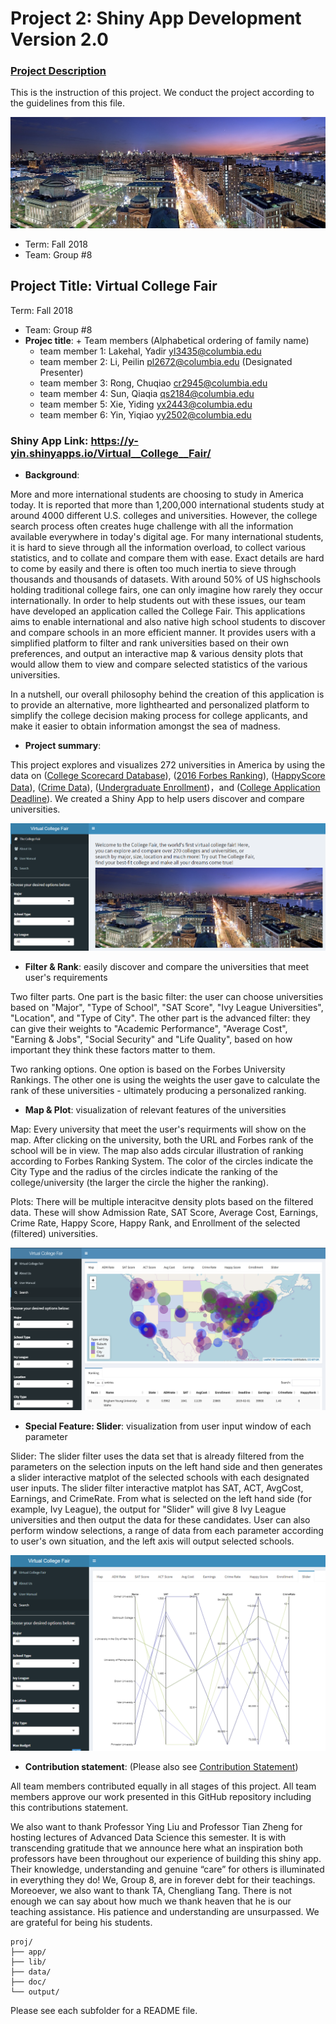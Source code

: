 # Project 2: Shiny App Development Version 2.0

### [Project Description](doc/project2_desc.md) 
This is the instruction of this project. We conduct the project according to the guidelines from this file. 

![screenshot](doc/figs/Columbia_Background.jpg)

- Term: Fall 2018
- Team: Group #8

## Project Title: Virtual College Fair
Term: Fall 2018

+ Team: Group #8
+ **Projec title**: + Team members (Alphabetical ordering of family name)
	+ team member 1: Lakehal, Yadir yl3435@columbia.edu
	+ team member 2: Li, Peilin pl2672@columbia.edu (Designated Presenter)
	+ team member 3: Rong, Chuqiao cr2945@columbia.edu
	+ team member 4: Sun, Qiaqia qs2184@columbia.edu
	+ team member 5: Xie, Yiding yx2443@columbia.edu
	+ team member 6: Yin, Yiqiao yy2502@columbia.edu
	

### Shiny App Link: https://y-yin.shinyapps.io/Virtual__College__Fair/

+ **Background**: 

More and more international students are choosing to study in America today. It is reported that more than 1,200,000 international students study at around 4000 different U.S. colleges and universities. However, the college search process often creates huge challenge with all the information available everywhere in today's digital age. For many international students, it is hard to sieve through all the information overload, to collect various statistics, and to collate and compare them with ease. Exact details are hard to come by easily and there is often too much inertia to sieve through thousands and thousands of datasets. With around 50% of US highschools holding traditional college fairs, one can only imagine how rarely they occur internationally. In order to help students out with these issues, our team have developed an application called the College Fair. This applications aims to enable international and also native high school students to discover and compare schools in an more efficient manner. It provides users with a simplified platform to filter and rank universities based on their own preferences, and output an interactive map & various density plots that would allow them to view and compare selected statistics of the various universities.

In a nutshell, our overall philosophy behind the creation of this application is to provide an alternative, more lighthearted and personalized platform to simplify the college decision making process for college applicants, and make it easier to obtain information amongst the sea of madness. 

+ **Project summary**: 

This project explores and visualizes 272 universities in America by using the data on ([College Scorecard Database](https://collegescorecard.ed.gov/data/documentation/)), ([2016 Forbes Ranking](data/ranking_forbes_2016.csv)), ([HappyScore Data](data/Happinessdata.csv)), ([Crime Data](data/CrimeData_final.csv)), ([Undergraduate Enrollment](/data/final5data_ACT%20Enrollment%20Crime%20Deadline_Oct5th.csv))，and ([College Application Deadline](/data/College%20Application%20Deadline_clean.csv)). We created a Shiny App to help users discover and compare universities. 

![screenshot](doc/figs/screenshot1.PNG)

+ **Filter & Rank**: easily discover and compare the universities that meet user's requirements

Two filter parts. One part is the basic filter: the user can choose universities based on "Major", "Type of School", "SAT Score", "Ivy League Universities", "Location", and "Type of City". The other part is the advanced filter: they can give their weights to "Academic Performance", "Average Cost", "Earning & Jobs", "Social Security" and "Life Quality", based on how important they think these factors matter to them. 

Two ranking options. One option is based on the Forbes University Rankings. The other one is using the weights the user gave to calculate the rank of these universities - ultimately producing a personalized ranking. 

+ **Map & Plot**: visualization of relevant features of the universities 

Map: Every university that meet the user's requirments will show on the map. After clicking on the university, both the URL and Forbes rank of the school will be in view. The map also adds circular illustration of ranking according to Forbes Ranking System. The color of the circles indicate the City Type and the radius of the circles indicate the ranking of the college/university (the larger the circle the higher the ranking). 

Plots: There will be multiple interacitve density plots based on the filtered data. These will show Admission Rate, SAT Score, Average Cost, Earnings, Crime Rate, Happy Score, Happy Rank, and Enrollment of the selected (filtered) universities.

![screenshot](doc/figs/screenshot4.png)

+ **Special Feature: Slider**: visualization from user input window of each parameter 

Slider: The slider filter uses the data set that is already filtered from the parameters on the selection inputs on the left hand side and then generates a slider interactive matplot of the selected schools with each designated user inputs. The slider filter interactive matplot has SAT, ACT, AvgCost, Earnings, and CrimeRate. From what is selected on the left hand side (for example, Ivy League), the output for "Slider" will give 8 Ivy League universities and then output the data for these candidates. User can also perform window selections, a range of data from each parameter according to user's own situation, and the left axis will output selected schools. 

![screenshot](doc/figs/screenshot3.PNG)

+ **Contribution statement**: (Please also see [Contribution Statement](doc/contribution_statement.md)) 

All team members contributed equally in all stages of this project. All team members approve our work presented in this GitHub repository including this contributions statement. 

We also want to thank Professor Ying Liu and Professor Tian Zheng for hosting lectures of Advanced Data Science this semester. It is with transcending gratitude that we announce here what an inspiration both professors have been throughout our experience of building this shiny app. Their knowledge, understanding and genuine “care” for others is illuminated in everything they do! We, Group 8, are in forever debt for their teachings. Moreoever, we also want to thank TA, Chengliang Tang. There is not enough we can say about how much we thank heaven that he is our teaching assistance. His patience and understanding are unsurpassed. We are grateful for being his students.


```
proj/
├── app/
├── lib/
├── data/
├── doc/
└── output/
```

Please see each subfolder for a README file.


